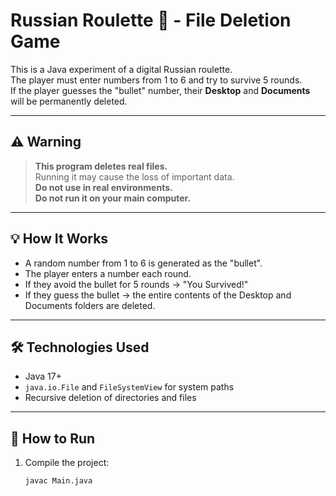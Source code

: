 # Russian Roulette 🔫 - File Deletion Game

This is a Java experiment of a digital Russian roulette.  
The player must enter numbers from 1 to 6 and try to survive 5 rounds.  
If the player guesses the "bullet" number, their **Desktop** and **Documents** will be permanently deleted.

---

## ⚠️ Warning

> **This program deletes real files.**  
> Running it may cause the loss of important data.  
> **Do not use in real environments.**  
> **Do not run it on your main computer.**

---

## 💡 How It Works

- A random number from 1 to 6 is generated as the "bullet".
- The player enters a number each round.
- If they avoid the bullet for 5 rounds → "You Survived!"
- If they guess the bullet → the entire contents of the Desktop and Documents folders are deleted.

---

## 🛠️ Technologies Used

- Java 17+  
- `java.io.File` and `FileSystemView` for system paths  
- Recursive deletion of directories and files

---

## 🚀 How to Run

1. Compile the project:
   ```bash
   javac Main.java
